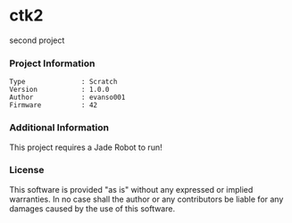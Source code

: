 ctk2
================

second project

### Project Information
```
Type              : Scratch
Version           : 1.0.0
Author            : evanso001
Firmware          : 42
```

### Additional Information
This project requires a Jade Robot to run!

### License
This software is provided "as is" without any expressed or implied warranties.  In no case shall the author or any contributors be liable for any damages caused by the use of this software.

